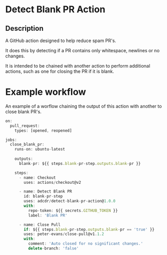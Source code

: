 # Detect Blank PR Action

## Description

A GitHub action designed to help reduce spam PR's.

It does this by detecting if a PR contains only whitespace, newlines or no changes.

It is intended to be chained with another action to perform additional actions,
such as one for closing the PR if it is blank.


# Example workflow

An example of a worflow chaining the output of this action with another to close 
blank PR's.

```javascript
on:
  pull_request:
    types: [opened, reopened]

jobs:
  close_blank_pr:
    runs-on: ubuntu-latest
    
    outputs:
      blank-pr: ${{ steps.blank-pr-step.outputs.blank-pr }}

    steps:
      - name: Checkout
        uses: actions/checkout@v2

      - name: Detect Blank PR
        id: blank-pr-step
        uses: adcdr/detect-blank-pr-action@1.0.0
        with:
          repo-token: ${{ secrets.GITHUB_TOKEN }}
          label: 'Blank PR'

      - name: Close Pull
        if: ${{ steps.blank-pr-step.outputs.blank-pr == 'true' }}
        uses: peter-evans/close-pull@v1.1.2
        with:
          comment: 'Auto closed for no significant changes.'
          delete-branch: 'false'
```
